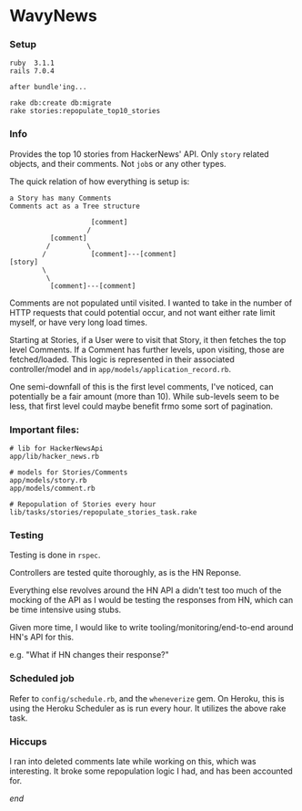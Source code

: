# WavyNews

### Setup

```
ruby  3.1.1
rails 7.0.4

after bundle'ing...

rake db:create db:migrate
rake stories:repopulate_top10_stories
```

### Info

Provides the top 10 stories from HackerNews' API. Only `story` related objects, and their comments. Not `job`s or any other types.

The quick relation of how everything is setup is:

```
a Story has many Comments
Comments act as a Tree structure

                    [comment]
                   /
          [comment]
         /         \
        /           [comment]---[comment]
[story]
        \
         \
          [comment]---[comment]
```

Comments are not populated until visited. I wanted to take in the number of HTTP requests that could potential occur, and not want either rate limit myself, or have very long load times.

Starting at Stories, if a User were to visit that Story, it then fetches the top level Comments. If a Comment has further levels, upon visiting, those are fetched/loaded. This logic is represented in their associated controller/model and in `app/models/application_record.rb`.

One semi-downfall of this is the first level comments, I've noticed, can potentially be a fair amount (more than 10). While sub-levels seem to be less, that first level could maybe benefit frmo some sort of pagination.

### Important files:

```
# lib for HackerNewsApi
app/lib/hacker_news.rb

# models for Stories/Comments
app/models/story.rb
app/models/comment.rb

# Repopulation of Stories every hour
lib/tasks/stories/repopulate_stories_task.rake
```

### Testing

Testing is done in `rspec`.

Controllers are tested quite thoroughly, as is the HN Reponse.

Everything else revolves around the HN API a didn't test too much of the mocking of the API as I would be testing the responses from HN, which can be time intensive using stubs.

Given more time, I would like to write tooling/monitoring/end-to-end around HN's API for this.

e.g. "What if HN changes their response?"

### Scheduled job

Refer to `config/schedule.rb`, and the `wheneverize` gem. On Heroku, this is using the Heroku Scheduler as is run every hour. It utilizes the above rake task.

### Hiccups

I ran into deleted comments late while working on this, which was interesting. It broke some repopulation logic I had, and has been accounted for.

_end_